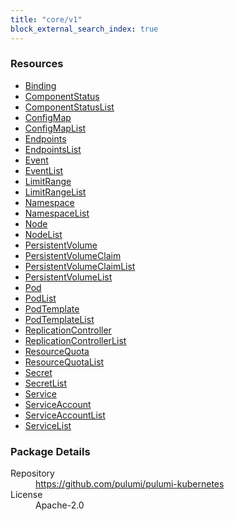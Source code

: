 ```yaml
---
title: "core/v1"
block_external_search_index: true
---
```


<!-- WARNING: this file was generated by Pulumi Docs Generator. -->
<!-- Do not edit by hand unless you're certain you know what you are doing! -->


<h3>Resources</h3>
<ul class="api">
    <li><a href="binding"><span class="symbol resource"></span>Binding</a></li>
    <li><a href="componentstatus"><span class="symbol resource"></span>ComponentStatus</a></li>
    <li><a href="componentstatuslist"><span class="symbol resource"></span>ComponentStatusList</a></li>
    <li><a href="configmap"><span class="symbol resource"></span>ConfigMap</a></li>
    <li><a href="configmaplist"><span class="symbol resource"></span>ConfigMapList</a></li>
    <li><a href="endpoints"><span class="symbol resource"></span>Endpoints</a></li>
    <li><a href="endpointslist"><span class="symbol resource"></span>EndpointsList</a></li>
    <li><a href="event"><span class="symbol resource"></span>Event</a></li>
    <li><a href="eventlist"><span class="symbol resource"></span>EventList</a></li>
    <li><a href="limitrange"><span class="symbol resource"></span>LimitRange</a></li>
    <li><a href="limitrangelist"><span class="symbol resource"></span>LimitRangeList</a></li>
    <li><a href="namespace"><span class="symbol resource"></span>Namespace</a></li>
    <li><a href="namespacelist"><span class="symbol resource"></span>NamespaceList</a></li>
    <li><a href="node"><span class="symbol resource"></span>Node</a></li>
    <li><a href="nodelist"><span class="symbol resource"></span>NodeList</a></li>
    <li><a href="persistentvolume"><span class="symbol resource"></span>PersistentVolume</a></li>
    <li><a href="persistentvolumeclaim"><span class="symbol resource"></span>PersistentVolumeClaim</a></li>
    <li><a href="persistentvolumeclaimlist"><span class="symbol resource"></span>PersistentVolumeClaimList</a></li>
    <li><a href="persistentvolumelist"><span class="symbol resource"></span>PersistentVolumeList</a></li>
    <li><a href="pod"><span class="symbol resource"></span>Pod</a></li>
    <li><a href="podlist"><span class="symbol resource"></span>PodList</a></li>
    <li><a href="podtemplate"><span class="symbol resource"></span>PodTemplate</a></li>
    <li><a href="podtemplatelist"><span class="symbol resource"></span>PodTemplateList</a></li>
    <li><a href="replicationcontroller"><span class="symbol resource"></span>ReplicationController</a></li>
    <li><a href="replicationcontrollerlist"><span class="symbol resource"></span>ReplicationControllerList</a></li>
    <li><a href="resourcequota"><span class="symbol resource"></span>ResourceQuota</a></li>
    <li><a href="resourcequotalist"><span class="symbol resource"></span>ResourceQuotaList</a></li>
    <li><a href="secret"><span class="symbol resource"></span>Secret</a></li>
    <li><a href="secretlist"><span class="symbol resource"></span>SecretList</a></li>
    <li><a href="service"><span class="symbol resource"></span>Service</a></li>
    <li><a href="serviceaccount"><span class="symbol resource"></span>ServiceAccount</a></li>
    <li><a href="serviceaccountlist"><span class="symbol resource"></span>ServiceAccountList</a></li>
    <li><a href="servicelist"><span class="symbol resource"></span>ServiceList</a></li>
</ul>

<h3>Package Details</h3>
<dl class="package-details">
	<dt>Repository</dt>
	<dd><a href="https://github.com/pulumi/pulumi-kubernetes">https://github.com/pulumi/pulumi-kubernetes</a></dd>
	<dt>License</dt>
	<dd>Apache-2.0</dd>
    
</dl>

